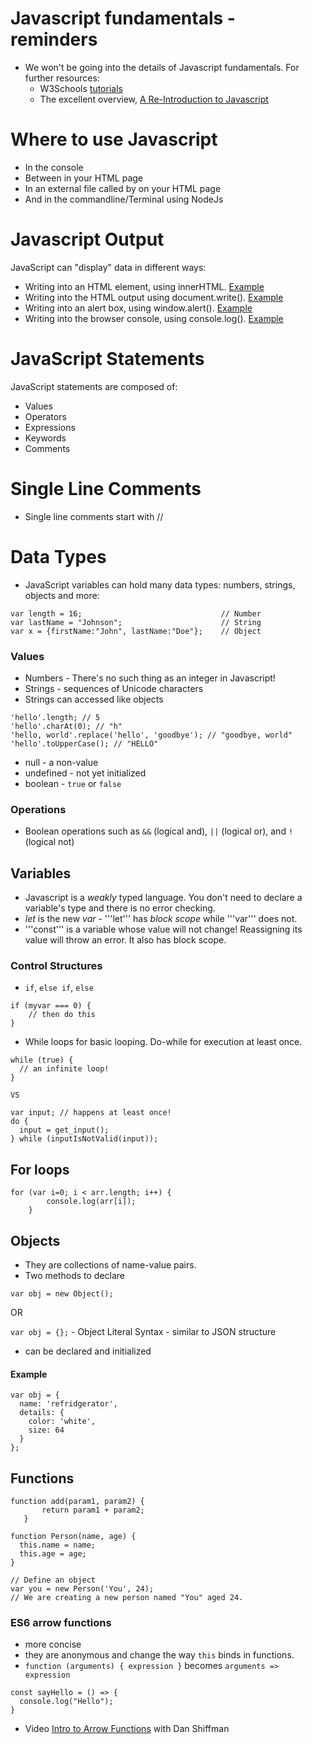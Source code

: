 # Javascript fundamentals - reminders

* We won't be going into the details of Javascript fundamentals. For further resources:
  * W3Schools [tutorials](https://www.w3schools.com/js/default.asp)
  * The excellent overview, [A Re-Introduction to Javascript](https://developer.mozilla.org/en-US/docs/Web/JavaScript/A_re-introduction_to_JavaScript)

# Where to use Javascript
* In the console
* Between <script> and </script> in your HTML page
* In an external file called by <script src="myfile.js"></script> on your HTML page
* And in the commandline/Terminal using NodeJs

# Javascript Output

JavaScript can "display" data in different ways:

* Writing into an HTML element, using innerHTML. [Example](https://www.w3schools.com/js/tryit.asp?filename=tryjs_output_dom)
* Writing into the HTML output using document.write(). [Example](https://www.w3schools.com/js/tryit.asp?filename=tryjs_output_write)
* Writing into an alert box, using window.alert(). [Example](https://www.w3schools.com/js/tryit.asp?filename=tryjs_output_write_over)
* Writing into the browser console, using console.log(). [Example](https://www.w3schools.com/js/tryit.asp?filename=tryjs_output_alert)

# JavaScript Statements

JavaScript statements are composed of:

* Values
* Operators
* Expressions
* Keywords
* Comments

# Single Line Comments
* Single line comments start with //

# Data Types

* JavaScript variables can hold many data types: numbers, strings, objects and more:

```
var length = 16;                               // Number
var lastName = "Johnson";                      // String
var x = {firstName:"John", lastName:"Doe"};    // Object
```


### Values
* Numbers - There's no such thing as an integer in Javascript!
* Strings - sequences of Unicode characters
* Strings can accessed like objects

```
'hello'.length; // 5
'hello'.charAt(0); // "h"
'hello, world'.replace('hello', 'goodbye'); // "goodbye, world"
'hello'.toUpperCase(); // "HELLO"
```

* null - a non-value
* undefined - not yet initialized
* boolean - ```true``` or ```false```

### Operations
* Boolean operations such as ```&&``` (logical and), ```||``` (logical or), and ```!``` (logical not)

## Variables
* Javascript is a *weakly* typed language. You don't need to declare a variable's type and there is no error checking.
* *let* is the new *var* - '''let''' has *block scope* while '''var''' does not.
* '''const''' is a variable whose value will not change! Reassigning its value will throw an error. It also has block scope.

### Control Structures

* ```if```, ```else if```, ```else```

```
if (myvar === 0) {
    // then do this
}
```

* While loops for basic looping. Do-while for execution at least once.

```
while (true) {
  // an infinite loop!
}

VS

var input; // happens at least once!
do {
  input = get_input();
} while (inputIsNotValid(input));
```

## For loops

```
for (var i=0; i < arr.length; i++) {
        console.log(arr[i]);
    }
```

## Objects

* They are collections of name-value pairs.
* Two methods to declare

```var obj = new Object();```

OR

```var obj = {};``` - Object Literal Syntax - similar to JSON structure

* can be declared and initialized

#### Example

```
var obj = {
  name: 'refridgerator',
  details: {
    color: 'white',
    size: 64
  }
};
```

## Functions

```
function add(param1, param2) {
       return param1 + param2;
   }
```

```
function Person(name, age) {
  this.name = name;
  this.age = age;
}

// Define an object
var you = new Person('You', 24);
// We are creating a new person named "You" aged 24.
```

### ES6 arrow functions
* more concise
* they are anonymous and change the way ```this``` binds in functions.
* ```function (arguments) { expression }``` becomes ```arguments => expression```

```
const sayHello = () => {
  console.log("Hello");
}
```

* Video [Intro to Arrow Functions](https://www.youtube.com/watch?v=mrYMzpbFz18&index=3&list=PLRqwX-V7Uu6YgpA3Oht-7B4NBQwFVe3pr)
with Dan Shiffman
